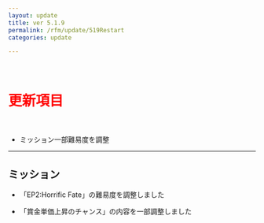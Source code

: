 ```yaml
---
layout: update
title: ver 5.1.9
permalink: /rfm/update/519Restart
categories: update 

---
```



<br>
<h1 id="1"><font color="red">更新項目</font></h1><br>


           

+ <span class="green-badge">ミッション</span>一部難易度を調整     

         

-----------------------------------------------------  
## ミッション  
  
+ 「EP2:Horrific Fate」の難易度を調整しました  

+ 「賞金単価上昇のチャンス」の内容を一部調整しました





